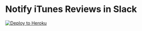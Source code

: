 # Notify iTunes Reviews in Slack

[![Deploy to Heroku](https://www.herokucdn.com/deploy/button.png)](https://heroku.com/deploy)
